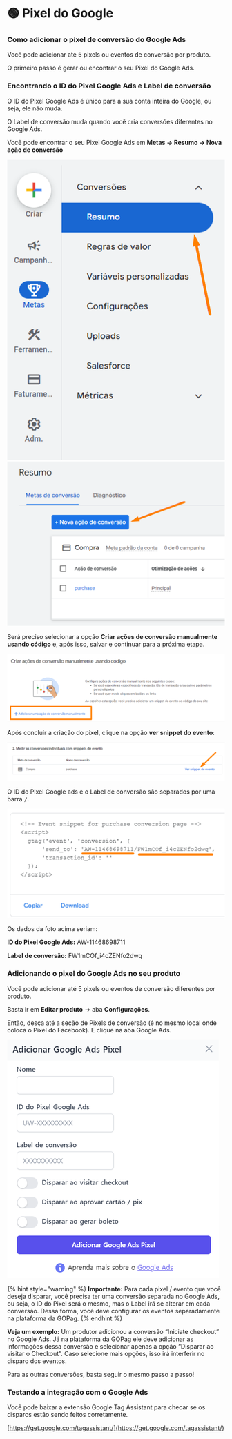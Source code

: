 # 🟢 Pixel do Google

### Como adicionar o pixel de conversão do Google Ads

Você pode adicionar até 5 pixels ou eventos de conversão por produto.

O primeiro passo é gerar ou encontrar o seu Pixel do Google Ads.

### Encontrando o ID do Pixel Google Ads e Label de conversão

O ID do Pixel Google Ads é único para a sua conta inteira do Google, ou seja, ele não muda.

O Label de conversão muda quando você cria conversões diferentes no Google Ads.

Você pode encontrar o seu Pixel Google Ads em **Metas -> Resumo -> Nova ação de conversão**

![](/assets/ads/19_gg_menu_pixel.png)
![](/assets/ads/20_gg_menu_pixel_resumo.png)

Será preciso selecionar a opção **Criar ações de conversão manualmente usando código** e, após isso, salvar e continuar para a próxima etapa.

![](/assets/ads/21_gg_menu_pixel_add_conversao.png)

Após concluir a criação do pixel, clique na opção **ver snippet do evento**:

![](/assets/ads/22_gg_menu_pixel_snippet.png)

O ID do Pixel Google ads e o Label de conversão são separados por uma barra ` / `.

![](/assets/ads/23_gg_menu_id.png)

Os dados da foto acima seriam:

**ID do Pixel Google Ads:** AW-11468698711

**Label de conversão:** FW1mCOf_i4cZENfo2dwq

### Adicionando o pixel do Google Ads no seu produto

Você pode adicionar até 5 pixels ou eventos de conversão diferentes por produto.

Basta ir em **Editar produto** -> aba **Configurações**.

Então, desça até a seção de Pixels de conversão (é no mesmo local onde coloca o Pixel do Facebook). E clique na aba Google Ads.

![](/assets/ads/24_gg_menu_add_pixel.png)

{% hint style="warning" %}
**Importante:** Para cada pixel / evento que você deseja disparar, você precisa ter uma conversão separada no Google Ads, ou seja, o ID do Pixel será o mesmo, mas o Label irá se alterar em cada conversão. Dessa forma, você deve configurar os eventos separadamente na plataforma da GOPag.
{% endhint %}

**Veja um exemplo:**
Um produtor adicionou a conversão “Iniciate checkout” no Google Ads. Já na plataforma da GOPag ele deve adicionar as informações dessa conversão e selecionar apenas a opção “Disparar ao visitar o Checkout”. Caso selecione mais opções, isso irá interferir no disparo dos eventos.

Para as outras conversões, basta seguir o mesmo passo a passo!

### Testando a integração com o Google Ads

Você pode baixar a extensão Google Tag Assistant para checar se os disparos estão sendo feitos corretamente.

[https://get.google.com/tagassistant/](https://get.google.com/tagassistant/)